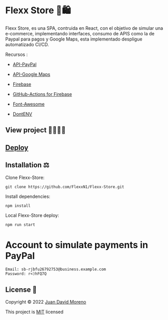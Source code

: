# Flexx Store 🛒🛍

Flexx Store, es una SPA, contruida en React, con el objetivo de simular una e-commerce, implementando interfaces, consumo de APIS como la de Paypal para pagos y Google Maps, esta implementado despligue automatizado CI/CD.

Recursos :

- [API-PayPal](https://developer.paypal.com/home)

- [API-Google Maps](https://developers.google.com/maps?hl=es-419)

- [Firebase](https://console.firebase.google.com/u/0/?hl=es-419)

- [GitHub-Actions for Firebase](https://github.com/w9jds/firebase-action)

- [Font-Awesome](https://fontawesome.com/)

- [DontENV](https://www.npmjs.com/package/dotenv)

## View project 🚀🙋🏻‍♂️
## [Deploy](https://flexx-store.web.app/)

## Installation ⚖
Clone Flexx-Store:
```
git clone https://github.com/FlexxN1/Flexx-Store.git
 ```

Install dependencies:
```
npm install
```

Local Flexx-Store deploy:
```
npm run start
```


# Account to simulate payments in PayPal
```
Email: sb-rjbfu26792753@business.example.com
Password: r<)hFQ7Q
```

## License 🔐

Copyright © 2022 [Juan David Moreno](https://github.com/FlexxN1)

This project is [MIT](https://choosealicense.com/licenses/mit/) licensed